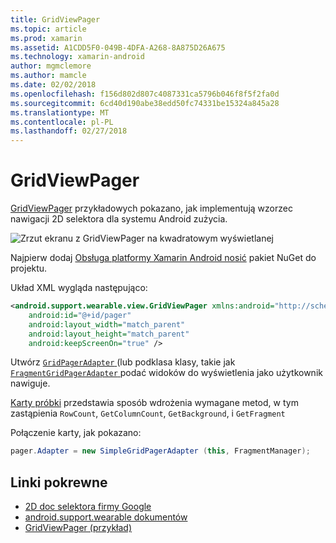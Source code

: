```yaml
---
title: GridViewPager
ms.topic: article
ms.prod: xamarin
ms.assetid: A1CDD5F0-049B-4DFA-A268-8A875D26A675
ms.technology: xamarin-android
author: mgmclemore
ms.author: mamcle
ms.date: 02/02/2018
ms.openlocfilehash: f156d802d807c4087331ca5796b046f8f5f2fa0d
ms.sourcegitcommit: 6cd40d190abe38edd50fc74331be15324a845a28
ms.translationtype: MT
ms.contentlocale: pl-PL
ms.lasthandoff: 02/27/2018
---
```

# <a name="gridviewpager"></a>GridViewPager

[GridViewPager](https://developer.xamarin.com/samples/GridViewPager/) przykładowych pokazano, jak implementują wzorzec nawigacji 2D selektora dla systemu Android zużycia.

![Zrzut ekranu z GridViewPager na kwadratowym wyświetlanej](gridviewpager-images/gridviewpager.png)

Najpierw dodaj [Obsługa platformy Xamarin Android nosić](http://www.nuget.org/packages/Xamarin.Android.Wear/) pakiet NuGet do projektu.

Układ XML wygląda następująco:

```xml
<android.support.wearable.view.GridViewPager xmlns:android="http://schemas.android.com/apk/res/android"
    android:id="@+id/pager"
    android:layout_width="match_parent"
    android:layout_height="match_parent"
    android:keepScreenOn="true" />
```

Utwórz [ `GridPagerAdapter` ](http://developer.android.com/reference/android/support/wearable/view/GridPagerAdapter.html) (lub podklasa klasy, takie jak [ `FragmentGridPagerAdapter` ](http://developer.android.com/reference/android/support/wearable/view/FragmentGridPagerAdapter.html) podać widoków do wyświetlenia jako użytkownik nawiguje.

[Karty próbki](https://github.com/xamarin/monodroid-samples/blob/master/wear/GridViewPager/GridViewPager/SimpleGridPagerAdapter.cs) przedstawia sposób wdrożenia wymagane metod, w tym zastąpienia `RowCount`, `GetColumnCount`, `GetBackground`, i `GetFragment`

Połączenie karty, jak pokazano:

```csharp
pager.Adapter = new SimpleGridPagerAdapter (this, FragmentManager);
```



## <a name="related-links"></a>Linki pokrewne

- [2D doc selektora firmy Google](https://developer.android.com/training/wearables/ui/2d-picker.html)
- [android.support.wearable dokumentów](https://developer.android.com/reference/android/support/wearable/view/package-summary.html)
- [GridViewPager (przykład)](https://developer.xamarin.com/samples/GridViewPager/)
